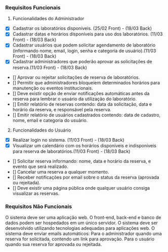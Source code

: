 
### Requisitos Funcionais

1. Funcionalidades do Administrador
- [x] Cadastrar os laboratórios disponíveis. (25/02 Front) - (18/03 Back)
- [x] Cadastrar datas e horários disponíveis para uso dos laboratórios. (11/03 Front) - (18/03 Back)
- [x] Cadastrar usuários que podem solicitar agendamento de laboratório (informando nome, email, login, senha e categoria de usuário).(11/03 Front) - (18/03 Back)
- [x] Cadastrar administradores que poderão aprovar as solicitações de reserva.(11/03 Front) - (18/03 Back)
- [] Aprovar ou rejeitar solicitações de reserva de laboratórios.
- [] Permitir que administradores bloqueiem determinados horários para manutenção ou eventos institucionais.
- [] Deve existir opção de enviar notificações automáticas antes da reserva para lembrar o usuário da utilização do laboratório.
- [] Emitir relatório de reservas contendo: data da solicitação, data e horário da reserva, e responsável pela reserva.
- [] Emitir relatório de usuários cadastrados contendo: data de cadastro, nome, email e categoria do usuário.
2. Funcionalidades do Usuário
- [x] Realizar login no sistema. (11/03 Front) - (18/03 Back)
- [x] Visualizar um calendário com os horários disponíveis e indisponíveis para reserva de laboratórios.(11/03 Front) - (18/03 Back)
- [] Solicitar reserva informando: nome, data e horário da reserva, e evento que será realizado.
- [] Cancelar uma reserva a qualquer momento.
- [] Receber notificações por email sobre o status da reserva (aprovada ou rejeitada).
- [] Deve existir uma página pública onde qualquer usuário consiga visualizar as reservas.

### Requisitos Não Funcionais

O sistema deve ser uma aplicação web.
O front-end, back-end e banco de dados podem ser hospedados em um único servidor.
O sistema deve ser desenvolvido utilizando tecnologias adequadas para aplicações web.
O sistema deve enviar emails automáticos:
Para o administrador quando uma reserva for solicitada, contendo um link para aprovação.
Para o usuário quando sua reserva for aprovada ou rejeitada.
